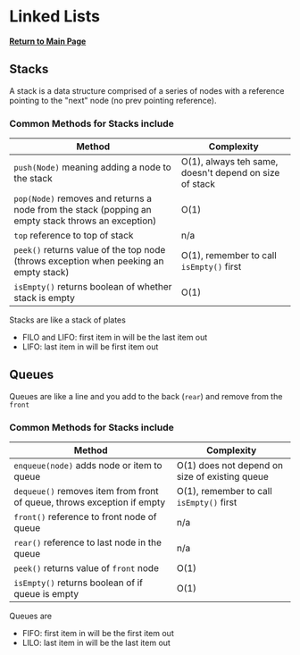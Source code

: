 # Linked Lists

**[Return to Main Page](https://annethor.github.io/reading-notes/)**

## Stacks

A stack is a data structure comprised of a series of nodes with a reference pointing to the "next" node (no prev pointing reference). 

### Common Methods for **Stacks** include

Method | Complexity
------ | ----------
```push(Node)``` meaning adding a node to the stack | O(1), always teh same, doesn't depend on size of stack
```pop(Node)``` removes and returns a node from the stack (popping an empty stack throws an exception) | O(1)
```top``` reference to top of stack | n/a
```peek()``` returns value of the top node (throws exception when peeking an empty stack) | O(1), remember to call ```isEmpty()``` first
```isEmpty()``` returns boolean of whether stack is empty | O(1)

Stacks are like a stack of plates

- FILO and LIFO: first item in will be the last item out
- LIFO: last item in will be first item out

## Queues

Queues are like a line and you add to the back (```rear```) and remove from the ```front```

### Common Methods for **Stacks** include

Method | Complexity
------ | ----------
```enqueue(node)``` adds node or item to queue | O(1) does not depend on size of existing queue
```dequeue()``` removes item from front of queue, throws exception if empty | O(1), remember to call ```isEmpty()``` first
```front()``` reference to front node of queue | n/a
```rear()``` reference to last node in the queue | n/a
```peek()``` returns value of ```front``` node | O(1)
```isEmpty()``` returns boolean of if queue is empty | O(1)

Queues are

- FIFO: first item in will be the first item out
- LILO: last item in will be the last item out 

